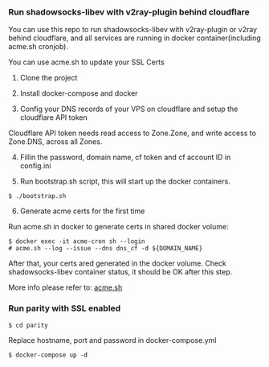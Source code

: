 ### Run shadowsocks-libev with v2ray-plugin behind cloudflare

You can use this repo to run shadowsocks-libev with v2ray-plugin or v2ray behind cloudflare, and all services are running in docker container(including acme.sh cronjob).

You can use acme.sh to update your SSL Certs

1. Clone the project

2. Install docker-compose and docker

3. Config your DNS records of your VPS on cloudflare and setup the cloudflare API token

Cloudflare API token needs read access to Zone.Zone, and write access to Zone.DNS, across all Zones.

4. Fillin the password, domain name, cf token and cf account ID in config.ini

5. Run bootstrap.sh script, this will start up the docker containers.
```
$ ./bootstrap.sh
```

6. Generate acme certs for the first time

Run acme.sh in docker to generate certs in shared docker volume:

```
$ docker exec -it acme-cron sh --login
# acme.sh --log --issue --dns dns_cf -d ${DOMAIN_NAME}
```

After that, your certs ared generated in the docker volume. Check shadowsocks-libev container status, it should be OK after this step.

More info please refer to: [acme.sh](https://github.com/Neilpang/acme.sh)


### Run parity with SSL enabled
```
$ cd parity
```

Replace hostname, port and password in docker-compose.yml

```
$ docker-compose up -d
```
